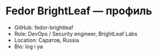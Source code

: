 # Fedor BrightLeaf — профиль

- GitHub: fedor-brightleaf 
- Role: DevOps / Security engineer, BrightLeaf Labs
- Location: Саратов, Russia
- Bio: log i ya